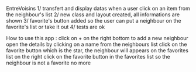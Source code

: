 EntreVoisins
1/ transfert and display datas when a user click on an item from the neighbour's list
2/ new class and layout created, all informations are shown
3/ favorite's button added so the user can put a neighbour on the favorite's list or take it out
4/ tests are ok 

How to use this app :
click on + on the right bottom to add a new neighbour
open the details by clicking on a name from the neighbours list
click on the favorite button which is the star, the neighbour will appears on the favorites list on the right 
click on the favorite button in the favorites list so the neighbour is not a favorite no more
